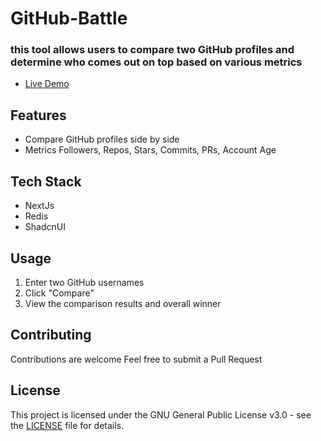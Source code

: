 # GitHub-Battle
### this tool allows users to compare two GitHub profiles and determine who comes out on top based on various metrics

- [Live Demo](https://github-battle-psi.vercel.app/)

## Features
-  Compare GitHub profiles side by side
- Metrics  Followers, Repos, Stars, Commits, PRs, Account Age
## Tech Stack
 - NextJs
 - Redis
 - ShadcnUI
## Usage
1. Enter two GitHub usernames
2. Click "Compare"
3. View the comparison results and overall winner

## Contributing

Contributions are welcome Feel free to submit a Pull Request

## License
This project is licensed under the GNU General Public License v3.0 - see the [LICENSE](https://github.com/kalebalebachew/github-battle?tab=GPL-3.0-1-ov-file) file for details.

